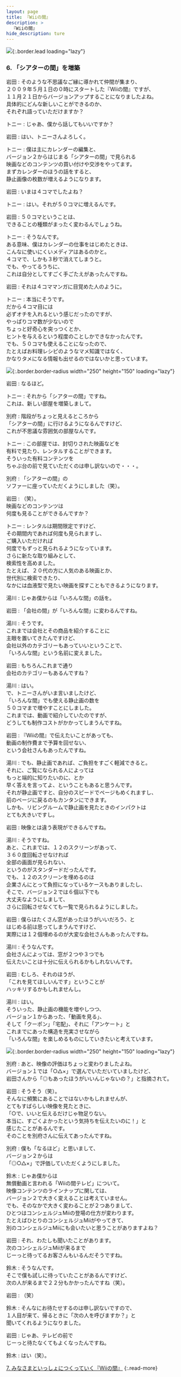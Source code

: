 ```yaml
---
layout: page
title: 『Wiiの間』
description: >
  『Wiiの間』
hide_description: ture
---
```


![](/others/interviews/jp/wii/wiinoma/vol1/img/mainvisual6.jpg){:.border.lead loading="lazy"}

### 6. 「シアターの間」を増築

岩田
: そのような不思議なご縁に導かれて仲間が集まり、<br>２００９年５月１日の０時にスタートした『Wiiの間』ですが、<br>１１月２１日からバージョンアップすることになりましたよね。<br>具体的にどんな新しいことができるのか、<br>それぞれ語っていただけますか？

トニー
: じゃあ、僕から話してもいいですか？

岩田
: はい、トニーさんよろしく。

トニー
: 僕は主にカレンダーの編集と、<br>バージョン２からはじまる「シアターの間」で見られる<br>映画などのコンテンツの買い付けや交渉をやってます。<br>まずカレンダーのほうの話をすると、<br>静止画像の枚数が増えるようになります。

岩田
: いまは４コマでしたよね？

トニー
: はい。それが５０コマに増えるんです。

岩田
: ５０コマということは、<br>できることの種類がまったく変わるんでしょうね。

トニー
: そうなんです。<br>ある意味、僕はカレンダーの仕事をはじめたときは、<br>こんなに使いにくいメディアはあるのかと。<br>４コマで、しかも３秒で消えてしまうと。<br>でも、やってるうちに、<br>これは自分としてすごく手ごたえがあったんですね。

岩田
: それは４コママンガに目覚めた人のように。

トニー
: 本当にそうです。<br>だから４コマ目には<br>必ずオチを入れるという感じだったのですが、<br>やっぱりコマ数が少ないので<br>ちょっと好奇心を突っつくとか、<br>ヒントを与えるという程度のことしかできなかったんです。<br>でも、５０コマも使えることになったので、<br>たとえばお料理レシピのようなマメ知識ではなく、<br>かなりタメになる情報も出せるのではないかと思っています。

![](/others/interviews/jp/wii/wiinoma/vol1/img/photo17.jpg){:.border.border-radius width="250" height="150" loading="lazy"}

岩田
: なるほど。

トニー
: それから「シアターの間」ですね。<br>これは、新しい部屋を増築しまして。

別府
: 階段がちょっと見えるところから<br>「シアターの間」に行けるようになるんですけど、<br>これが不思議な雰囲気の部屋なんです。

トニー
: この部屋では、封切りされた映画などを<br>有料で見たり、レンタルすることができます。<br>そういった有料コンテンツを<br>ちゃぶ台の前で見ていただくのは申し訳ないので・・・。

別府
: 「シアターの間」の<br>ソファーに座っていただくようにしました（笑）。

岩田
: （笑）。<br>映画などのコンテンツは<br>何度も見ることができるんですか？

トニー
: レンタルは期間限定ですけど、<br>その期間内であれば何度も見られますし、<br>ご購入いただければ<br>何度でもずっと見られるようになっています。<br>さらに新たな取り組みとして、<br>検索性を高めました。<br>たとえば、２０代の方に人気のある映画とか、<br>世代別に検索できたり、<br>なかには血液型で見たい映画を探すこともできるようになります。

湯川
: じゃあ僕からは「いろんな間」の話を。

岩田
: 「会社の間」が「いろんな間」に変わるんですね。

湯川
: そうです。<br>これまでは会社とその商品を紹介することに<br>主眼を置いてきたんですけど、<br>会社以外のカテゴリーもあっていいということで、<br>「いろんな間」という名前に変えました。

岩田
: もちろんこれまで通り<br>会社のカテゴリーもあるんですね？

湯川
: はい。<br>で、トニーさんがいま言いましたけど、<br>「いろんな間」でも使える静止画の数を<br>５０コマまで増やすことにしました。<br>これまでは、動画で紹介していたのですが、<br>どうしても制作コストがかかってしまうんですね。

岩田
: 『Wiiの間』で伝えたいことがあっても、<br>動画の制作費まで予算を回せない、<br>という会社さんもあったんですね。

湯川
: でも、静止画であれば、ご負担をすごく軽減できると。<br>それに、ご覧になられる人によっては<br>もっと端的に知りたいのに、とか<br>早く答えを言ってよ、ということもあると思うんです。<br>それが静止画ですと、自分のスピードでページもめくれますし、<br>前のページに戻るのもカンタンにできます。<br>しかも、リビングルームで静止画を見たときのインパクトは<br>とても大きいですし。

岩田
: 映像とは違う表現ができるんですね。

湯川
: そうですね。<br>あと、これまでは、１２のスクリーンがあって、<br>３６０度回転させなければ<br>全部の画面が見られない、<br>というのがスタンダードだったんです。<br>でも、１２のスクリーンを埋めるのは<br>企業さんにとって負担になっているケースもありましたし、<br>そこで、バージョン２では６個以下でも<br>大丈夫なようにしまして、<br>さらに回転させなくても一覧で見られるようにしました。

岩田
: 僕らはたくさん窓があったほうがいいだろう、と<br>はじめる前は思ってしまうんですけど、<br>実際には１２個埋めるのが大変な会社さんもあったんですね。

湯川
: そうなんです。<br>会社さんによっては、窓が２つや３つでも<br>伝えたいことは十分に伝えられるかもしれないんです。

岩田
: むしろ、それのほうが、<br>「これを見てほしいんです」ということが<br>ハッキリするかもしれませんし。

湯川
: はい。<br>そういった、静止画の機能を増やしつつ、<br>バージョン１からあった、「動画を見る」、<br>そして「クーポン」「宅配」、それに「アンケート」と<br>これまでにあった構造を充実させながら<br>「いろんな間」を楽しめるものにしていきたいと考えています。

![](/others/interviews/jp/wii/wiinoma/vol1/img/photo18.jpg){:.border.border-radius width="250" height="150" loading="lazy"}

別府
: あと、映像の評価はちょっと変わりましたよね。<br>バージョン１では「○△×」で選んでいただいていましたけど、<br>岩田さんから「◎もあったほうがいいんじゃないの？」と指摘されて。

岩田
: そうそう（笑）。<br>そんなに頻繁にあることではないかもしれませんが、<br>とてもすばらしい映像を見たときに、<br>「○で、いいと伝えるだけじゃ物足りない。<br>本当に、すごくよかったという気持ちを伝えたいのに！」と<br>感じたことがあるんです。<br>そのことを別府さんに伝えてあったんですね。

別府
: 僕も「なるほど」と思いまして、<br>バージョン２からは<br>「◎○△×」で評価していただくようにしました。

鈴木
: じゃあ僕からは<br>無償動画と言われる「Wiiの間テレビ」について。<br>映像コンテンツのラインナップに関しては、<br>バージョン２で大きく変えることは考えていません。<br>でも、そのなかで大きく変わることが２つありまして、<br>ひとつはコンシェルジュMiiの登場の仕方が変わります。<br>たとえばひとりのコンシェルジュMiiがやってきて、<br>別のコンシェルジュMiiにも会いたいと思うことがありますよね？

岩田
: それ、わたしも聞いたことがあります。<br>次のコンシェルジュMiiが来るまで<br>じーっと待ってるお客さんもいるんだそうですね。

鈴木
: そうなんです。<br>そこで僕も試しに待っていたことがあるんですけど、<br>次の人が来るまで２２分もかかったんですね（笑）。

岩田
: （笑）

鈴木
: そんなにお待たせするのは申し訳ないですので、<br>１人目が来て、帰るときに「次の人を呼びますか？」と<br>聞いてくれるようになりました。

岩田
: じゃあ、テレビの前で<br>じーっと待たなくてもよくなったんですね。

鈴木
: はい（笑）。

[7. みなさまといっしょにつくっていく『Wiiの間』](7.md)
{:.read-more}

